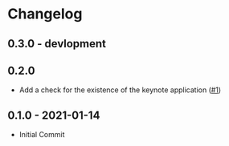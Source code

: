 # Changelog

## 0.3.0 - devlopment

## 0.2.0

- Add a check for the existence of the keynote application ([#1](https://github.com/kenchan0130/keynote-template-deployment/pull/1))

## 0.1.0 - 2021-01-14

- Initial Commit
